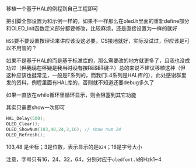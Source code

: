 移植一个基于HAL的例程到自己工程即可

把引脚全部设置为和示例一样的，如果不一样那么在oled.h里面的重新define部分和OLED_Init函数定义部分都要修改，比较麻烦，还是直接设置为一样的就好

`NSS`要不要设置按理论来讲应该没这必要，CS接地就好，实际没试过，但应该是可以不用管的？



如果不是基于HAL的而是基于标准库的，那么需要改的地方就更多了，且我也没成功过（~~但我现在怀疑是我当时没有按RESET键？~~）总的来说不建议移植这种（但这种应该也挺常见，一般是F系列的，而我们L4系列是HAL库的），此处感谢群里发的资料，例程里面有HAL库的，否则就不知道还要debug多久了



如果一直放在while循环里循环显示，则会阻塞到其它功能

其实只需要show一次即可

```c
HAL_Delay(500);
OLED_Clear();
OLED_ShowNum(103,48,24,3,16); // show num 24
OLED_Refresh();
```

103,48 是坐标；3是位数，表示显示的是`024`；16是字号大小

注意，字号只有16，24，32，64，分别对应于`oledfont.h`的Hzk1~4
